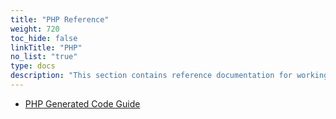 ```yaml
---
title: "PHP Reference"
weight: 720
toc_hide: false
linkTitle: "PHP"
no_list: "true"
type: docs
description: "This section contains reference documentation for working with protocol buffer classes in PHP"
---
```

    

*   [PHP Generated Code Guide](/docs/reference/php/php-generated)
